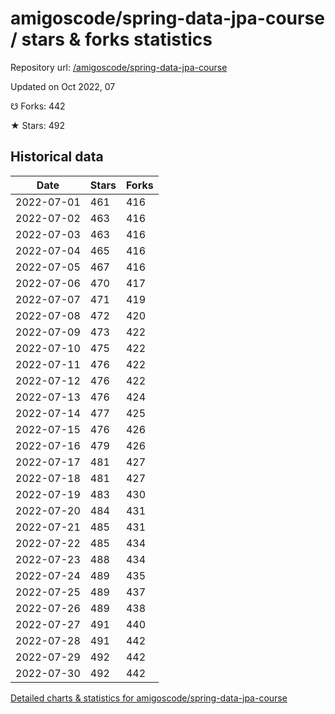 # amigoscode/spring-data-jpa-course / stars & forks statistics

Repository url: [/amigoscode/spring-data-jpa-course](https://github.com/amigoscode/spring-data-jpa-course)

Updated on Oct 2022, 07

☋ Forks: 442

★ Stars: 492

## Historical data
| Date | Stars | Forks |
|------|-------|-------|
| 2022-07-01 | 461 | 416 | 
| 2022-07-02 | 463 | 416 | 
| 2022-07-03 | 463 | 416 | 
| 2022-07-04 | 465 | 416 | 
| 2022-07-05 | 467 | 416 | 
| 2022-07-06 | 470 | 417 | 
| 2022-07-07 | 471 | 419 | 
| 2022-07-08 | 472 | 420 | 
| 2022-07-09 | 473 | 422 | 
| 2022-07-10 | 475 | 422 | 
| 2022-07-11 | 476 | 422 | 
| 2022-07-12 | 476 | 422 | 
| 2022-07-13 | 476 | 424 | 
| 2022-07-14 | 477 | 425 | 
| 2022-07-15 | 476 | 426 | 
| 2022-07-16 | 479 | 426 | 
| 2022-07-17 | 481 | 427 | 
| 2022-07-18 | 481 | 427 | 
| 2022-07-19 | 483 | 430 | 
| 2022-07-20 | 484 | 431 | 
| 2022-07-21 | 485 | 431 | 
| 2022-07-22 | 485 | 434 | 
| 2022-07-23 | 488 | 434 | 
| 2022-07-24 | 489 | 435 | 
| 2022-07-25 | 489 | 437 | 
| 2022-07-26 | 489 | 438 | 
| 2022-07-27 | 491 | 440 | 
| 2022-07-28 | 491 | 442 | 
| 2022-07-29 | 492 | 442 | 
| 2022-07-30 | 492 | 442 | 


[Detailed charts & statistics for amigoscode/spring-data-jpa-course](https://reviewgithub.com/rep/amigoscode/spring-data-jpa-course)
